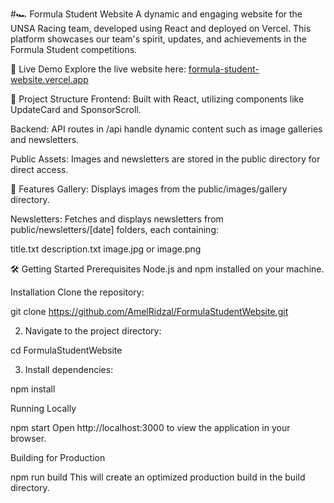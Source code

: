 #🏎️ Formula Student Website
A dynamic and engaging website for the UNSA Racing team, developed using React and deployed on Vercel. This platform showcases our team's spirit, updates, and achievements in the Formula Student competitions.​

🚀 Live Demo
Explore the live website here: [formula-student-website.vercel.app​](https://formula-student-website-git-master-amelridzals-projects.vercel.app/)

📂 Project Structure
Frontend: Built with React, utilizing components like UpdateCard and SponsorScroll.

Backend: API routes in /api handle dynamic content such as image galleries and newsletters.

Public Assets: Images and newsletters are stored in the public directory for direct access.​

📸 Features
Gallery: Displays images from the public/images/gallery directory.

Newsletters: Fetches and displays newsletters from public/newsletters/[date] folders, each containing:

title.txt
description.txt
image.jpg or image.png​

🛠️ Getting Started
Prerequisites
Node.js and npm installed on your machine.​

Installation
Clone the repository:​

git clone https://github.com/AmelRidzal/FormulaStudentWebsite.git

2. Navigate to the project directory:​

cd FormulaStudentWebsite

3. Install dependencies:​

npm install

Running Locally

npm start
Open http://localhost:3000 to view the application in your browser.​

Building for Production

npm run build
This will create an optimized production build in the build directory.​

